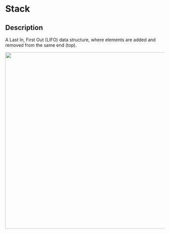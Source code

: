 # Stack

## Description

A Last In, First Out (LIFO) data structure, where elements are added and removed from the same end (top).

<img src="image1.jpg" style="width:5.7875in" />
